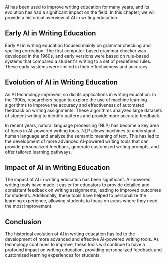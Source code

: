 

AI has been used to improve writing education for many years, and its evolution has had a significant impact on the field. In this chapter, we will provide a historical overview of AI in writing education.

Early AI in Writing Education
-----------------------------

Early AI in writing education focused mainly on grammar checking and spelling correction. The first computer-based grammar checker was developed in the 1960s, and early versions were based on rule-based systems that compared a student's writing to a set of predefined rules. These early systems were limited in their effectiveness and accuracy.

Evolution of AI in Writing Education
------------------------------------

As AI technology improved, so did its applications in writing education. In the 1990s, researchers began to explore the use of machine learning algorithms to improve the accuracy and effectiveness of automated feedback on writing assignments. These algorithms analyzed large datasets of student writing to identify patterns and provide more accurate feedback.

In recent years, natural language processing (NLP) has become a key area of focus in AI-powered writing tools. NLP allows machines to understand human language and analyze the semantic meaning of text. This has led to the development of more advanced AI-powered writing tools that can provide personalized feedback, generate customized writing prompts, and offer tailored learning pathways.

Impact of AI in Writing Education
---------------------------------

The impact of AI in writing education has been significant. AI-powered writing tools have made it easier for educators to provide detailed and consistent feedback on writing assignments, leading to improved outcomes for students. Additionally, these tools have helped to personalize the learning experience, allowing students to focus on areas where they need the most improvement.

Conclusion
----------

The historical evolution of AI in writing education has led to the development of more advanced and effective AI-powered writing tools. As technology continues to improve, these tools will continue to have a profound impact on writing education, providing personalized feedback and customized learning experiences for students.
